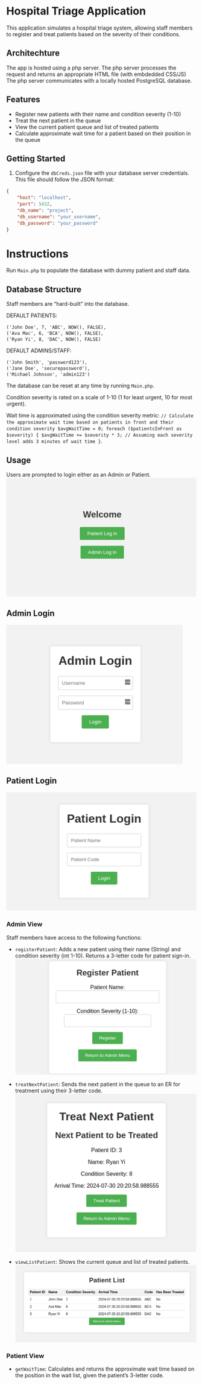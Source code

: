 # Hospital Triage Application

This application simulates a hospital triage system, allowing staff members to register and treat patients based on the severity of their conditions.

## Architechture
The app is hosted using a php server. The php server processes the request and returns an appropriate HTML file (with embdedded CSS/JS)
The php server communicates with a locally hosted PostgreSQL database. 


## Features

- Register new patients with their name and condition severity (1-10)
- Treat the next patient in the queue
- View the current patient queue and list of treated patients
- Calculate approximate wait time for a patient based on their position in the queue

## Getting Started

1. Configure the `dbCreds.json` file with your database server credentials. This file should follow the JSON format:

```json
{
    "host": "localhost",
    "port": 5432,
    "db_name": "project",
    "db_username": "your_username",
    "db_password": "your_password"
}
```

# Instructions
Run `Main.php` to populate the database with dummy patient and staff data.

## Database Structure
Staff members are “hard-built” into the database.

DEFAULT PATIENTS:

    ('John Doe', 7, 'ABC', NOW(), FALSE),
    ('Ava Mac', 6, 'BCA', NOW(), FALSE),
    ('Ryan Yi', 8, 'DAC', NOW(), FALSE)

DEFAULT ADMINS/STAFF:

    ('John Smith', 'password123'),
    ('Jane Doe', 'securepassword'),
    ('Michael Johnson', 'admin123')


The database can be reset at any time by running `Main.php`.

Condition severity is rated on a scale of 1-10 (1 for least urgent, 10 for most urgent).

Wait time is approximated using the condition severity metric: `// Calculate the approximate wait time based on patients in front and their condition severity
    $avgWaitTime = 0;
    foreach ($patientsInFront as $severity) {
    $avgWaitTime += $severity * 3; // Assuming each severity level adds 3 minutes of wait time
    }`.

## Usage
Users are prompted to login either as an Admin or Patient.
![alt text](images/welcome.png)

## Admin Login
![alt text](images/admin_login.png)


## Patient Login
![alt text](images/patient_login.png)

### Admin View
Staff members have access to the following functions:


- `registerPatient`: Adds a new patient using their name (String) and condition severity (int 1-10). Returns a 3-letter code for patient sign-in.
![alt text](images/register.png)

- `treatNextPatient`: Sends the next patient in the queue to an ER for treatment using their 3-letter code.
![alt text](images/next_patient.png)

- `viewListPatient`: Shows the current queue and list of treated patients.
![alt text](images/patient_list.png)

### Patient View
- `getWaitTime`: Calculates and returns the approximate wait time based on the position in the wait list, given the patient’s 3-letter code.
